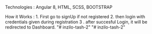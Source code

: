 Technologies :
Angular 8, HTML, SCSS, BOOTSTRAP

How it Works :
	1.  First go to signUp if not registered
	2.  then login with credentials given during registration
	3 . after succesful Login, it will be redirected to Dashboard.
"# inzilo-tash-2" 
"# inzilo-tash-2" 
